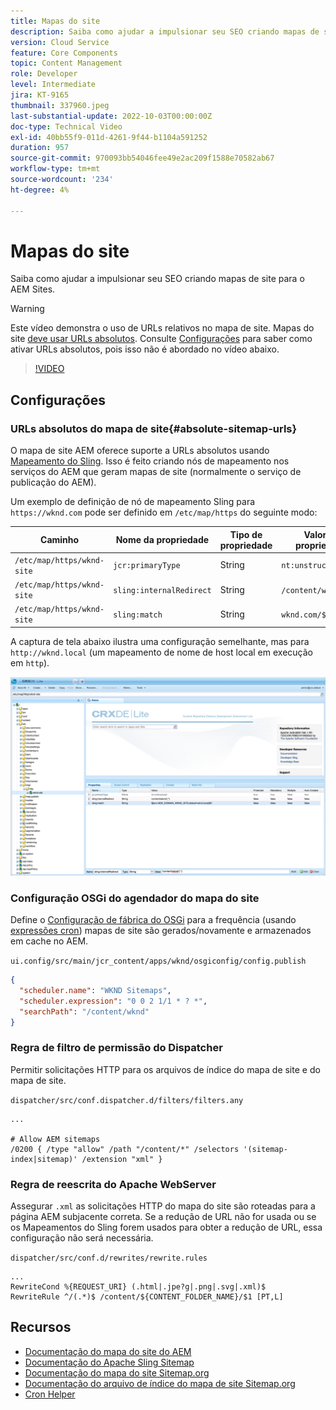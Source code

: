 ```yaml
---
title: Mapas do site
description: Saiba como ajudar a impulsionar seu SEO criando mapas de site para o AEM Sites.
version: Cloud Service
feature: Core Components
topic: Content Management
role: Developer
level: Intermediate
jira: KT-9165
thumbnail: 337960.jpeg
last-substantial-update: 2022-10-03T00:00:00Z
doc-type: Technical Video
exl-id: 40bb55f9-011d-4261-9f44-b1104a591252
duration: 957
source-git-commit: 970093bb54046fee49e2ac209f1588e70582ab67
workflow-type: tm+mt
source-wordcount: '234'
ht-degree: 4%

---
```


# Mapas do site

Saiba como ajudar a impulsionar seu SEO criando mapas de site para o AEM Sites.

>[!WARNING]
>
>Este vídeo demonstra o uso de URLs relativos no mapa de site. Mapas do site [deve usar URLs absolutos](https://sitemaps.org/protocol.html). Consulte [Configurações](#absolute-sitemap-urls) para saber como ativar URLs absolutos, pois isso não é abordado no vídeo abaixo.

>[!VIDEO](https://video.tv.adobe.com/v/337960?quality=12&learn=on)

## Configurações

### URLs absolutos do mapa de site{#absolute-sitemap-urls}

O mapa de site AEM oferece suporte a URLs absolutos usando [Mapeamento do Sling](https://sling.apache.org/documentation/the-sling-engine/mappings-for-resource-resolution.html). Isso é feito criando nós de mapeamento nos serviços do AEM que geram mapas de site (normalmente o serviço de publicação do AEM).

Um exemplo de definição de nó de mapeamento Sling para `https://wknd.com` pode ser definido em `/etc/map/https` do seguinte modo:

| Caminho | Nome da propriedade | Tipo de propriedade | Valor da propriedade |
|------|----------|---------------|-------|
| `/etc/map/https/wknd-site` | `jcr:primaryType` | String | `nt:unstructured` |
| `/etc/map/https/wknd-site` | `sling:internalRedirect` | String | `/content/wknd/(.*)` |
| `/etc/map/https/wknd-site` | `sling:match` | String | `wknd.com/$1` |

A captura de tela abaixo ilustra uma configuração semelhante, mas para `http://wknd.local` (um mapeamento de nome de host local em execução em `http`).

![Configuração de URLs absolutos do mapa do site](../assets/sitemaps/sitemaps-absolute-urls.jpg)


### Configuração OSGi do agendador do mapa do site

Define o [Configuração de fábrica do OSGi](http://localhost:4502/system/console/configMgr/org.apache.sling.sitemap.impl.SitemapScheduler) para a frequência (usando [expressões cron](https://cron.help/)) mapas de site são gerados/novamente e armazenados em cache no AEM.

`ui.config/src/main/jcr_content/apps/wknd/osgiconfig/config.publish`

```json
{
  "scheduler.name": "WKND Sitemaps",
  "scheduler.expression": "0 0 2 1/1 * ? *",
  "searchPath": "/content/wknd"
}
```

### Regra de filtro de permissão do Dispatcher

Permitir solicitações HTTP para os arquivos de índice do mapa de site e do mapa de site.

`dispatcher/src/conf.dispatcher.d/filters/filters.any`

```
...

# Allow AEM sitemaps
/0200 { /type "allow" /path "/content/*" /selectors '(sitemap-index|sitemap)' /extension "xml" }
```

### Regra de reescrita do Apache WebServer

Assegurar `.xml` as solicitações HTTP do mapa do site são roteadas para a página AEM subjacente correta. Se a redução de URL não for usada ou se os Mapeamentos do Sling forem usados para obter a redução de URL, essa configuração não será necessária.

`dispatcher/src/conf.d/rewrites/rewrite.rules`

```
...
RewriteCond %{REQUEST_URI} (.html|.jpe?g|.png|.svg|.xml)$
RewriteRule ^/(.*)$ /content/${CONTENT_FOLDER_NAME}/$1 [PT,L]
```

## Recursos

+ [Documentação do mapa do site do AEM](https://experienceleague.adobe.com/docs/experience-manager-cloud-service/content/overview/seo-and-url-management.html?lang=en)
+ [Documentação do Apache Sling Sitemap](https://github.com/apache/sling-org-apache-sling-sitemap#readme)
+ [Documentação do mapa do site Sitemap.org](https://www.sitemaps.org/protocol.html)
+ [Documentação do arquivo de índice do mapa de site Sitemap.org](https://www.sitemaps.org/protocol.html#index)
+ [Cron Helper](https://cron.help/)